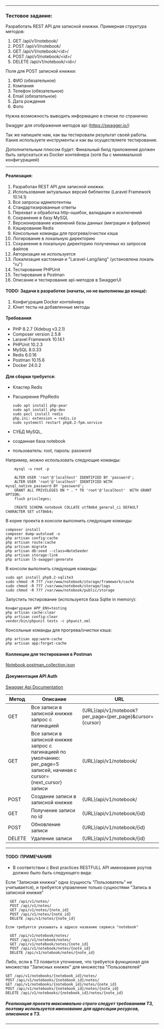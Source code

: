 *************************

### Тестовое задание:

Разработать REST API для записной книжки. Примерная структура методов:

1. GET /api/v1/notebook/
2. POST /api/v1/notebook/
3. GET /api/v1/notebook/\<id>/
4. POST /api/v1/notebook/\<id>/
5. DELETE /api/v1/notebook/\<id>/

Поля для POST записной книжки:

1. ФИО (обязательное)
2. Компания
3. Телефон (обязательное)
4. Email (обязательное)
5. Дата рождения
6. Фото

Нужна возможность выводить информацию в списке по странично

Swagger для отображения методов api (https://swagger.io/)

Так же напишите нам, как вы тестировали результат своей работы. Какие используете инструменты и как вы осуществляете тестирование.

Дополнительным плюсом будет: Финальный билд приложения должен быть запускаться из Docker контейнера (хотя бы с минимальной конфигурацией)
*************************

#### Реализация:

1. Разработан REST API для записной книжки.
2. Использование актуальных версий библиотек (Laravel Framework 10.14.1)
3. Все запросы идемпотентны
4. Стандартизированные ответы
5. Перехват и обработка http-ошибок, валидации и исключений
6. Сохранение в базу MySQL 
7. Версионирование изменений базы данных (миграции и фабрики)
8. Кэширование Redis
9. Консольные команды для прогрева/очистки кэша
10. Логирование в локальную директорию
11. Сохранение в локальную директорию полученных из запросов файлов
12. Авторизация не используется
13. Локализация кастомная и "Laravel-Lang/lang" (установлена локаль "ru")
14. Тестирование PHPUnit
15. Тестирование в Postman
16. Описание и тестирование api-методов в SwaggerUI

#### TODO: Задачи в разработке (начаты, но не выполнены до конца):

1. Конфигурация Docker контейнера
2. Юнит тесты на добавленные методы

#### Требования
- PHP 8.2.7 (Xdebug v3.2.1)
- Composer version 2.5.8
- Laravel Framework 10.14.1
- PHPUnit 10.2.3
- MySQL 8.0.33
- Redis 6.0.16
- Postman 10.15.6
- Docker 24.0.2

#### Для сборки требуется:

- Кластер Redis
- Расширение PhpRedis

      sudo apt install php-pear
      sudo apt install php-dev
      sudo pecl install redis
      php.ini: extension = redis.io
      sudo systemctl restart php8.2-fpm.service

- СУБД MySQL,
- созданная база notebook
- пользователь: root, пароль: password

Например, можно использовать следующие команды:

        mysql -u root -p 

        ALTER USER 'root'@'localhost' IDENTIFIED BY 'password';
        ALTER USER 'root'@'localhost' IDENTIFIED WITH mysql_native_password BY 'password';
        GRANT ALL PRIVILEGES ON * . * TO 'root'@'localhost'  WITH GRANT OPTION;
        flush privileges;

        CREATE SCHEMA notebook COLLATE utf8mb4_general_ci DEFAULT CHARACTER SET utf8mb4;

В корне проекта в консоли выполнить следующие команды:

    composer install
    composer dump-autoload -o
    php artisan config:cache
    php artisan route:cache
    php artisan migrate
    php artisan db:seed --class=NoteSeeder
    php artisan storage:link
    php artisan l5-swagger:generate

В консоли выполнить следующие команды:

    sudo apt install php8.2-sqlite3
    sudo chmod -R 777 /var/www/notebook/storage/framework/cache
    sudo chmod -R 777 /var/www/notebook/storage/logs
    sudo chmod -R 777 /var/www/notebook/public/storage

Запустить тестирование (используется база Sqlite in memory):<br>

    Конфигурация APP_ENV=testing
    php artisan cache:clear
    php artisan config:clear
    vendor/bin/phpunit tests -c phpunit.xml

Консольные команды для прогрева/очистки кэша:<br>

    php artisan app:warm-cache
    php artisan app:forget-cache

#### Коллекции для тестирования в Postman
[Notebook.postman_collection.json](Notebook.postman_collection.json)


#### Документация API Auth
[Swagger Api Documentation](http://localhost/api/documentation/)

| Метод  | Описание                                                                                                                            | URL                                                       |
|--------|-------------------------------------------------------------------------------------------------------------------------------------|-----------------------------------------------------------|
| GET    | Все записи в записной книжке<br/> запрос с пагинацией                                                                               | {URL}/api/v1/notebook?per_page={per_page}&cursor={cursor} |
| GET    | Все записи в записной книжке<br/> запрос с пагинацией по умолчанию: <br/> per_page=5 записей, начиная с cursor={next_cursor} записи | {URL}/api/v1/notebook/                                    |
| POST   | Создание записи в записной книжке                                                                                                   | {URL}/api/v1/notebook/                                    |
| GET    | Получение записи по id                                                                                                              | {URL}/api/v1/notebook/{id}                                |
| POST   | Обновление записи                                                                                                                   | {URL}/api/v1/notebook/{id}                                |
| DELETE | Удаление записи                                                                                                                     | {URL}/api/v1/notebook/{id}                                |

*************************
#### TODO: ПРИМЕЧАНИЯ 

- В соответствии с Best practices RESTFULL API именование роутов должно было быть следующего вида:

Если "Записная книжка" одна (сущность "Пользователь" не учитывается), и требуется управление только сущностями "Запись в записной книжке"

      GET /api/v1/notes/
      POST /api/v1/notes/
      GET /api/v1/notes/{note_id}
      POST /api/v1/notes/{note_id}
      DELETE /api/v1/notes/{note_id}
    
    Если требуется указывать в адресе название сервиса "notebook"

      GET /api/v1/notebook/notes/
      POST /api/v1/notebook/notes/
      GET /api/v1/notebook/notes/{note_id}
      POST /api/v1/notebook/notes/{note_id}
      DELETE /api/v1/notebook/notes/{note_id}

Либо, если в ТЗ появится уточнение, что требуется функционал для множества "Записных книжек" для множества "Пользователей"

    GET /api/v1/notebooks/{notebook_id}/notes/
    POST /api/v1/notebooks/{notebook_id}/notes/
    GET /api/v1/notebooks/{notebook_id}/notes/{note_id}
    POST /api/v1/notebooks/{notebook_id}/notes/{note_id}
    DELETE /api/v1/notebooks/{notebook_id}/notes/{note_id}

##### Реализация проекта максимально строго следует требованиям ТЗ, поэтому используется именование для адресации ресурсов, описанное в ТЗ.

*************************
